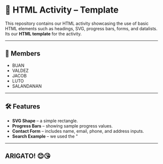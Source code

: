 # 📄 HTML Activity – Template

This repository contains our HTML activity showcasing the use of basic HTML elements such as headings, SVG, progress bars, forms, and datalists.  
Its our **HTML template** for the activity.

---

## 👥 Members
- BUAN  
- VALDEZ  
- JACOB  
- LUTO  
- SALANDANAN  

---

## 🛠️ Features
- **SVG Shape** – a simple rectangle.  
- **Progress Bars** – showing sample progress values.  
- **Contact Form** – includes name, email, phone, and address inputs.  
- **Search Example** – we used the "<datalist>" attribute for the search section - as shown in the example code.

---

## ARIGATO! 😊😘
